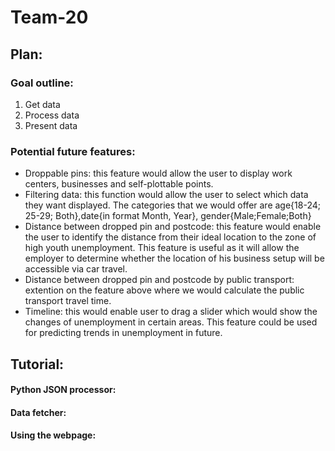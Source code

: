 # Team-20
## Plan:
### Goal outline:
1) Get data
2) Process data
3) Present data

### Potential future features:
- Droppable pins: this feature would allow the user to display work centers, businesses and self-plottable points.
- Filtering data: this function would allow the user to select which data they want displayed. The categories that we would offer are age{18-24; 25-29; Both},date{in format Month, Year}, gender{Male;Female;Both}
- Distance between dropped pin and postcode: this feature would enable the user to identify the distance from their ideal location to the zone of high youth unemployment. This feature is useful as it will allow the employer to determine whether the location of his business setup will be accessible via car travel.
- Distance between dropped pin and postcode by public transport: extention on the feature above where we would calculate the public transport travel time.
- Timeline: this would enable user to drag a slider which would show the changes of unemployment in certain areas. This feature could be used for predicting trends in unemployment in future.

## Tutorial:
#### Python JSON processor:

#### Data fetcher:

#### Using the webpage:

